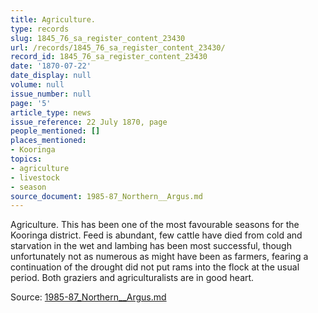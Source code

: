 ```yaml
---
title: Agriculture.
type: records
slug: 1845_76_sa_register_content_23430
url: /records/1845_76_sa_register_content_23430/
record_id: 1845_76_sa_register_content_23430
date: '1870-07-22'
date_display: null
volume: null
issue_number: null
page: '5'
article_type: news
issue_reference: 22 July 1870, page
people_mentioned: []
places_mentioned:
- Kooringa
topics:
- agriculture
- livestock
- season
source_document: 1985-87_Northern__Argus.md
---
```


Agriculture.  This has been one of the most favourable seasons for the Kooringa district.  Feed is abundant, few cattle have died from  cold and starvation in the wet and lambing has been most successful, though unfortunately not as numerous as might have been as farmers, fearing a continuation of the drought did not put rams into the flock at the usual period.  Both graziers and agriculturalists are in good heart.

Source: [1985-87_Northern__Argus.md](/downloads/markdown/1985-87_Northern__Argus.md)
